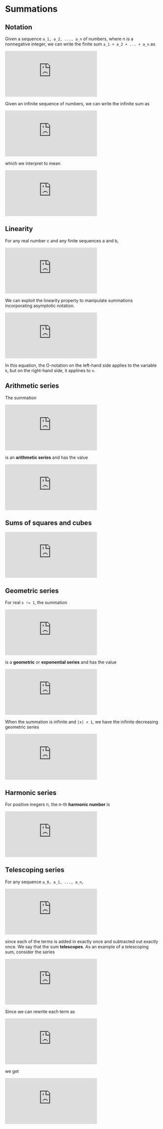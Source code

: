 # Summations

## Notation
Given a sequence `a_1, a_2, ..., a_n` of numbers, where n is a nonnegative integer, we can write the finite sum `a_1 + a_2 + ... + a_n` as

![equation](http://latex.codecogs.com/gif.latex?%5Cbegin%7Bmatrix%7D%20%5Csum_%7Bk%20%3D%201%7D%5E%7Bn%7D%20a_k%20%5Cend%7Bmatrix%7D)

Given an infinite sequence of numbers, we can write the infinite sum as

![equation](http://latex.codecogs.com/gif.latex?%5Cbegin%7Bmatrix%7D%20%5Csum_%7Bk%20%3D%201%7D%5E%7B%5Cinfty%7D%20a_k%20%5Cend%7Bmatrix%7D)

which we interpret to mean

![equation](http://latex.codecogs.com/gif.latex?%5Cbegin%7Bmatrix%7D%20%5Clim_%7Bn%20%5Cto%20%5Cinfty%7D%5Csum_%7Bk%20%3D%201%7D%5E%7B%5Cinfty%7D%20a_k%20%5Cend%7Bmatrix%7D)

## Linearity
For any real number c and any finite sequences a and b,

![equation](http://latex.codecogs.com/gif.latex?%5Cbegin%7Bmatrix%7D%20%5Csum_%7Bk%3D1%7D%5E%7Bn%7D%28ca_k%20&plus;%20b_k%29%20%3D%20c%5Csum_%7Bk%3D1%7D%5E%7Bn%7Da_k%20&plus;%20%5Csum_%7Bk%3D1%7D%5E%7Bn%7Db_k%20%5Cend%7Bmatrix%7D)

We can exploit the linearity property to manipulate summations incorporating asymptotic notation.

![equation](http://latex.codecogs.com/gif.latex?%5Cbegin%7Bmatrix%7D%20%5Csum_%7Bk%3D1%7D%5E%7Bn%7D%5CTheta%20%28f%28k%29%29%20%3D%20%5CTheta%28%5Csum_%7Bk%3D1%7D%5E%7Bn%7Df%28k%29%29%20%5Cend%7Bmatrix%7D)

In this equation, the O-notation on the left-hand side applies to the variable `k`, but on the right-hand side, it applines to `n`.

## Arithmetic series
The summation

![equation](http://latex.codecogs.com/gif.latex?%5Cbegin%7Bmatrix%7D%20%5Csum_%7Bk%3D1%7D%5E%7Bn%7Dk%20%3D%201%20&plus;%202%20&plus;%20%5Ccdots%20&plus;%20n%20%5Cend%7Bmatrix%7D)

is an **arithmetic series** and has the value

![equation](http://latex.codecogs.com/gif.latex?%5Cbegin%7Bmatrix%7D%20%5Csum_%7Bk%3D1%7D%5E%7Bn%7Dk%20%3D%20%5Cfrac%7Bn%28n&plus;1%29%7D%7B2%7D%20%3D%20%5CTheta%28n%5E2%29%20%5Cend%7Bmatrix%7D)

## Sums of squares and cubes
![equation](http://latex.codecogs.com/gif.latex?%5Cbegin%7Bmatrix%7D%20%5Csum_%7Bk%3D1%7D%5E%7Bn%7Dk%5E2%20%3D%20%5Cfrac%7Bn%28n&plus;1%29%282n&plus;1%29%7D%7B6%7D%20%5C%5C%20%5C%5C%20%5Csum_%7Bk%3D1%7D%5E%7Bn%7Dk%5E3%20%3D%20%5Cfrac%7Bn%5E2%28n&plus;1%29%5E2%7D%7B4%7D%20%5Cquad%5C%3B%5C%3B%20%5Cend%7Bmatrix%7D)

## Geometric series
For real `x != 1`, the summation

![equation](http://latex.codecogs.com/gif.latex?%5Cbegin%7Bmatrix%7D%20%5Csum_%7Bk%3D0%7D%5E%7Bn%7Dx%5Ek%20%3D%201%20&plus;%20x%20&plus;%20x%5E2%20&plus;%20%5Ccdots%20&plus;%20x%5En%20%5Cend%7Bmatrix%7D)

is a **geometric** or **exponential series** and has the value

![equation](http://latex.codecogs.com/gif.latex?%5Cbegin%7Bmatrix%7D%20%5Csum_%7Bk%3D0%7D%5E%7Bn%7Dx%5Ek%20%3D%20%5Cfrac%7Bx%5E%7Bn&plus;1%7D-1%7D%7Bx-1%7D%20%5Cend%7Bmatrix%7D)

When the summation is infinite and `|x| < 1`, we have the infinite decreasing geometric series

![equation](http://latex.codecogs.com/gif.latex?%5Cbegin%7Bmatrix%7D%20%5Csum_%7Bk%3D0%7D%5E%7B%5Cinfty%7Dx%5Ek%20%3D%20%5Cfrac%7B1%7D%7B1-x%7D%20%5Cend%7Bmatrix%7D)

## Harmonic series
For positive inegers n, the n-th **harmonic number** is

![equation](http://latex.codecogs.com/gif.latex?%5Cbegin%7Bmatrix%7D%20H_n%20%3D%201%20&plus;%201/2%20&plus;%201/3%20&plus;%201/4%20&plus;%20%5Ccdots%20&plus;%201/n%20%5C%5C%20%5C%5C%20%3D%20%5Csum_%7Bk%3D1%7D%5E%7Bn%7D1/k%5Cqquad%5Cqquad%5Cqquad%5Cqquad%20%5C%5C%20%5C%5C%20%3D%20ln%5C%3Bn%20&plus;%20O%281%29%5Cqquad%5Cqquad%5Cqquad%5Cquad%20%5Cend%7Bmatrix%7D)

## Telescoping series
For any sequence `a_0, a_1, ..., a_n`,

![equation](http://latex.codecogs.com/gif.latex?%5Cbegin%7Bmatrix%7D%20%5Csum_%7Bk%3D1%7D%5E%7Bn%7D%28a_k-a_%7Bk-1%7D%29%20%3D%20a_n%20-%20a_0%20%5Cend%7Bmatrix%7D)

since each of the terms is added in exactly once and subtracted out exactly once. We say that the sum **telescopes**. As an example of a telescoping sum, consider the series

![equation](http://latex.codecogs.com/gif.latex?%5Cbegin%7Bmatrix%7D%20%5Csum_%7Bk%3D1%7D%5E%7Bn-1%7D%5Cfrac%7B1%7D%7Bk%28k&plus;1%29%7D%20%5Cend%7Bmatrix%7D)

Since we can rewrite each term as

![equation](http://latex.codecogs.com/gif.latex?%5Cbegin%7Bmatrix%7D%20%5Cfrac%7B1%7D%7Bk%28k&plus;1%29%7D%20%3D%20%5Cfrac%7B1%7D%7Bk%7D%20-%20%5Cfrac%7B1%7D%7Bk&plus;1%7D%20%5Cend%7Bmatrix%7D)

we get

![equation](http://latex.codecogs.com/gif.latex?%5Cbegin%7Bmatrix%7D%20%5Csum_%7Bk%3D1%7D%5E%7Bn-1%7D%20%5Cfrac%7B1%7D%7Bk%28k&plus;1%29%7D%20%3D%20%5Csum_%7Bk%3D1%7D%5E%7Bn-1%7D%5Cbigl%28%5Cbegin%7Bsmallmatrix%7D%20%5Cfrac%7B1%7D%7Bk%7D%20-%20%5Cfrac%7B1%7D%7Bk&plus;1%7D%20%5Cend%7Bsmallmatrix%7D%5Cbigr%29%20%5C%5C%20%5C%5C%20%5Cquad%5C%3B%5C%3B%3D%201%20-%20%5Cfrac%7B1%7D%7Bn%7D%20%5Cend%7Bmatrix%7D)
